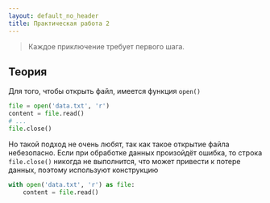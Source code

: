 ```yaml
---
layout: default_no_header
title: Практическая работа 2
---
```


> Каждое приключение требует первого шага.


## Теория

Для того, чтобы открыть файл, имеется функция `open()`

```python
file = open('data.txt', 'r')
content = file.read()
# ...
file.close()
```

Но такой подход не очень любят, так как такое открытие файла небезопасно. Если при обработке данных произойдёт ошибка, то строка `file.close()` никогда не выполнится, что может привести к потере данных, поэтому используют конструкцию
```python
with open('data.txt', 'r') as file:
    content = file.read()
```

